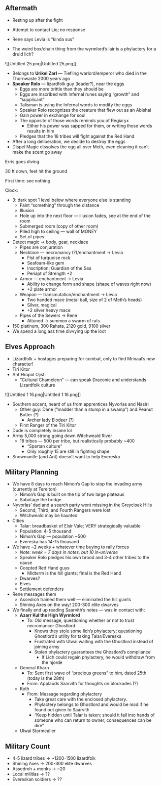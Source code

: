 ## Aftermath

- Resting up after the fight
- Attempt to contact Lio; no response
- Rene says Levia is “kinda sus”

  

- The weird box/chain thing from the wyrmlord’s lair is a phylactery for a druid lich?

![[Untitled 25.png|Untitled 25.png]]

- Belongs to **Urikel Zarl** — Tiefling warlord/emperor who died in the Thornwaste 2000 years ago
- **Speaker Rolo** — lizardfolk guy (leader?), near the eggs
    - Eggs are more brittle than they should be
    - Eggs are inscribed with Infernal runes saying “growth” and “supplicant”
    - Talisman is using the Infernal words to modify the eggs
    - Speaker Rolo recognizes the creature that flew out as an Abishai
    - Gain power in exchange for soul
    - The opposite of those words reminds you of Regiaryx
        - Either his power was sapped for them, or writing those words results in him
    - Pledges that the 18 tribes will fight against the Red Hand
- After a long deliberation, we decide to destroy the eggs
- Dispel Magic dissolves the egg all over Meth, even cleaning it can’t make the scent go away

  

Erris goes diving

30 ft down, feet hit the ground

First time: see nothing

Clock:

- 3: dark spot 1 level below where everyone else is standing
    - Faint “something” through the distance
    - Illusion
    - Hole up into the next floor — illusion fades, see at the end of the room
    - Submerged room (copy of other room)
    - Piled high to ceiling — wall of MONEY
    - Set of pipes
- Detect magic → body, gear, necklace
    - Pipes are conjuration
    - Necklace — necromancy (?)/enchantment → Levia
        - Fist of turquoise rock
        - Seafoam-like gem
        - Inscription: Guardian of the Sea
        - Periapt of Strength +2
    - Armor — enchantment → Levia
        - Ability to change form and shape (shape of waves right now)
        - +2 plate armor
    - Weapon — transmutation/enchantment → Levia
        - Two handed mace (metal ball, size of 2 of Meth’s heads)
        - Silver, magical
        - +2 silver heavy mace
    - Pipes of the Sewers → Rene
        - Attuned → summon a swarm of rats
- 150 platinum, 300 Rahsta, 2120 gold, 9100 silver
- We spend a long ass time divvying up the loot

## Elves Approach

- Lizardfolk + hostages preparing for combat, only to find Mrinaal’s new character!
- Tiri Kitor
- Ant Hropol Ojist:
    - “Cultural Chameleon” — can speak Draconic and understands Lizardfolk culture

![[Untitled 1 16.png|Untitled 1 16.png]]

- Southern accent, heard of us from apprentices Nyvorlas and Nasiri
    - Other guy: Dane (”madder than a stump in a swamp”) and Peanut Butter (?)
        - Archer lady Elodeer (?)
    - First Ranger of the Tiri Kitor
- Dude is completely insane lol
- Army 5,000 strong going down Witchweald River
    - 18 tribes — 500 per tribe, but realistically probably ~400
        - “Spartan culture”
        - Only roughly 15 are still in fighting shape
- Snowmantle (and Ant) doesn’t want to help Evereska

## Military Planning

- We have 8 days to reach Nimon’s Gap to stop the invading army (currently at Terelton)
    - Nimon’s Gap is built on the tip of two large plateaus
    - Sabotage the bridge
- Nyvorlas’ dad and a search party went missing in the Greycloak Hills
    - Second, Third, and Fourth Rangers were lost
    - Witchweald may be haunted
- Cities
    - Talar: breadbasket of Elsir Vale; VERY strategically valuable
    - Population: 4-5 thousand
    - Nimon’s Gap — population ~500
    - Evereska has 14-15 thousand
- We have ~2 weeks + whatever time buying to rally forces
    - _Note: week = 7 days in notes, but 10 in-universe_
    - Speaker Rolo pledges his own brood and 3-4 other tribes to the cause
    - Coopted Red Hand guys
        - Midterm is the hill giants; final is the Red Hand
    - Dwarves?
    - Elves
    - Settlement defenders
- Rene messages them
    - Assedroh trained them well — eliminated the hill giants
    - Shining Axes on the way! 200-300 elite dwarves
- We finally end up reading Saarvith’s notes — was in contact with:
    - **Azarr Kul the High Wyrmlord**
        - To: Old message, questioning whether or not to trust necromancer Ghostlord
            - Knows they stole some lich’s phylactery; questioning Ghostlord’s utility for taking Talar/Evereska
            - Frustrated with Ulwai waiting with the Ghostlord instead of joining army
            - Stolen phylactery guarantees the Ghostlord’s compliance
                - If Lich could regain phylactery, he would withdraw from the hjorde
    - General Kharn
        - To: Sent first wave of “precious greens” to him, dated 25th (today is the 28th)
        - From: Applauds Saarvith for thoughts on blockades (?)
    - Koth
        - From: Message regarding phylactery
            - Take great care with the enclosed phylactery.
            - Phylactery belongs to Ghostlord and would be mad if he found out given to Saarvith
            - “Keep hidden until Talar is taken; should it fall into hands of someone who can return to owner, consequences can be dire”
    - Ulwai Stormcaller

## Military Count

- 4-5 lizard tribes → ~1200-1500 lizardfolk
- Shining Axes → 200-300 elite dwarves
- Assedroh + monks → ~20
- Local militias → ??
- Evereskan soldiers → ??